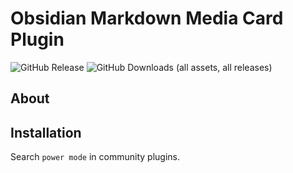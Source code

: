 # Obsidian Markdown Media Card Plugin

![GitHub Release](https://img.shields.io/github/v/release/zhouhua/obsidian-power-mode?include_prereleases&style=flat) ![GitHub Downloads (all assets, all releases)](https://img.shields.io/github/downloads/zhouhua/obsidian-power-mode/total?style=flat)

## About

## Installation

Search `power mode` in community plugins.
